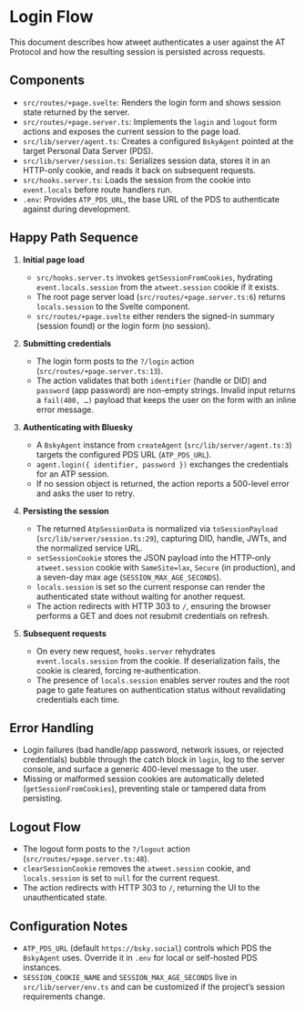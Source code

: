 # Login Flow

This document describes how atweet authenticates a user against the AT Protocol and how the resulting session is persisted across requests.

## Components
- `src/routes/+page.svelte`: Renders the login form and shows session state returned by the server.
- `src/routes/+page.server.ts`: Implements the `login` and `logout` form actions and exposes the current session to the page load.
- `src/lib/server/agent.ts`: Creates a configured `BskyAgent` pointed at the target Personal Data Server (PDS).
- `src/lib/server/session.ts`: Serializes session data, stores it in an HTTP-only cookie, and reads it back on subsequent requests.
- `src/hooks.server.ts`: Loads the session from the cookie into `event.locals` before route handlers run.
- `.env`: Provides `ATP_PDS_URL`, the base URL of the PDS to authenticate against during development.

## Happy Path Sequence
1. **Initial page load**
   - `src/hooks.server.ts` invokes `getSessionFromCookies`, hydrating `event.locals.session` from the `atweet.session` cookie if it exists.
   - The root page server load (`src/routes/+page.server.ts:6`) returns `locals.session` to the Svelte component.
   - `src/routes/+page.svelte` either renders the signed-in summary (session found) or the login form (no session).

2. **Submitting credentials**
   - The login form posts to the `?/login` action (`src/routes/+page.server.ts:13`).
   - The action validates that both `identifier` (handle or DID) and `password` (app password) are non-empty strings. Invalid input returns a `fail(400, …)` payload that keeps the user on the form with an inline error message.

3. **Authenticating with Bluesky**
   - A `BskyAgent` instance from `createAgent` (`src/lib/server/agent.ts:3`) targets the configured PDS URL (`ATP_PDS_URL`).
   - `agent.login({ identifier, password })` exchanges the credentials for an ATP session.
   - If no session object is returned, the action reports a 500-level error and asks the user to retry.

4. **Persisting the session**
   - The returned `AtpSessionData` is normalized via `toSessionPayload` (`src/lib/server/session.ts:29`), capturing DID, handle, JWTs, and the normalized service URL.
   - `setSessionCookie` stores the JSON payload into the HTTP-only `atweet.session` cookie with `SameSite=lax`, `Secure` (in production), and a seven-day max age (`SESSION_MAX_AGE_SECONDS`).
   - `locals.session` is set so the current response can render the authenticated state without waiting for another request.
   - The action redirects with HTTP 303 to `/`, ensuring the browser performs a GET and does not resubmit credentials on refresh.

5. **Subsequent requests**
   - On every new request, `hooks.server` rehydrates `event.locals.session` from the cookie. If deserialization fails, the cookie is cleared, forcing re-authentication.
   - The presence of `locals.session` enables server routes and the root page to gate features on authentication status without revalidating credentials each time.

## Error Handling
- Login failures (bad handle/app password, network issues, or rejected credentials) bubble through the catch block in `login`, log to the server console, and surface a generic 400-level message to the user.
- Missing or malformed session cookies are automatically deleted (`getSessionFromCookies`), preventing stale or tampered data from persisting.

## Logout Flow
- The logout form posts to the `?/logout` action (`src/routes/+page.server.ts:48`).
- `clearSessionCookie` removes the `atweet.session` cookie, and `locals.session` is set to `null` for the current request.
- The action redirects with HTTP 303 to `/`, returning the UI to the unauthenticated state.

## Configuration Notes
- `ATP_PDS_URL` (default `https://bsky.social`) controls which PDS the `BskyAgent` uses. Override it in `.env` for local or self-hosted PDS instances.
- `SESSION_COOKIE_NAME` and `SESSION_MAX_AGE_SECONDS` live in `src/lib/server/env.ts` and can be customized if the project’s session requirements change.
